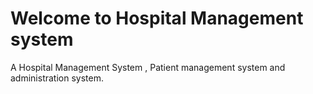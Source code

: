 # Welcome to Hospital Management system 

A Hospital Management System , Patient management system and administration system.

